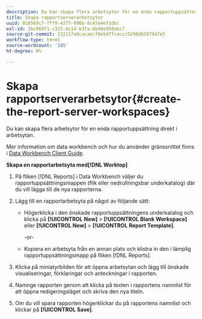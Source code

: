 ```yaml
---
description: Du kan skapa flera arbetsytor för en enda rapportuppsättning direkt i arbetsytan.
title: Skapa rapportserverarbetsytor
uuid: 818569c7-fff9-4277-996b-8c47e4ef1dbc
exl-id: 2bc068f1-c32f-4c14-b3fa-6b46e950abc7
source-git-commit: 232117a8cacaecf8e5d7fcaccc5290d6297947e5
workflow-type: tm+mt
source-wordcount: '185'
ht-degree: 0%

---
```


# Skapa rapportserverarbetsytor{#create-the-report-server-workspaces}

Du kan skapa flera arbetsytor för en enda rapportuppsättning direkt i arbetsytan.

Mer information om data workbench och hur du använder gränssnittet finns i [Data Workbench Client Guide](https://experienceleague.adobe.com/docs/data-workbench/using/client/t-open-ins.html).

**Skapa en rapportarbetsyta med[!DNL Worktop]**

1. På fliken [!DNL Reports] i Data Workbench väljer du rapportuppsättningsmappen (flik eller nedrullningsbar underkatalog) där du vill lägga till de nya rapporterna.
1. Lägg till en rapportarbetsyta på något av följande sätt:

   * Högerklicka i den önskade rapportuppsättningens underkatalog och klicka på **[!UICONTROL New]** > **[!UICONTROL Blank Workspace]** eller **[!UICONTROL New]** > **[!UICONTROL Report Template]**.

      -or-

   * Kopiera en arbetsyta från en annan plats och klistra in den i lämplig rapportuppsättningsmapp på fliken [!DNL Reports].

1. Klicka på miniatyrbilden för att öppna arbetsytan och lägg till önskade visualiseringar, förklaringar och anteckningar i rapporten.
1. Namnge rapporten genom att klicka på texten i rapportens namnlist för att öppna redigeringsläget och skriva den nya titeln.
1. Om du vill spara rapporten högerklickar du på rapportens namnlist och klickar på **[!UICONTROL Save]**.
